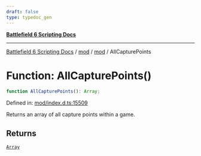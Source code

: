 ```yaml
---
draft: false
type: typedoc_gen
---
```


[**Battlefield 6 Scripting Docs**](../../../_index.md)

***

[Battlefield 6 Scripting Docs](../../../_index.md) / [mod](../../_index.md) / [mod](../_index.md) / AllCapturePoints

# Function: AllCapturePoints()

```ts
function AllCapturePoints(): Array;
```

Defined in: [mod/index.d.ts:15509](https://github.com/battlefield-portal-community/portal-docs/blob/ff09b2690670f74de7e97198022e5a97ff1161ff/generators/santiago/mod/index.d.ts#L15509)

Returns an array of all capture points within a game.

## Returns

[`Array`](../Array/_index.md)
